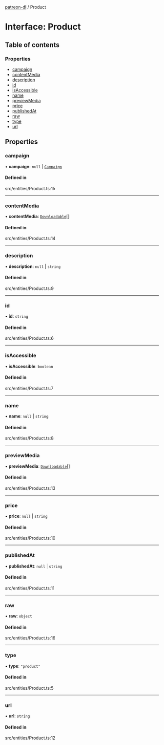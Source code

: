 [patreon-dl](../README.md) / Product

# Interface: Product

## Table of contents

### Properties

- [campaign](Product.md#campaign)
- [contentMedia](Product.md#contentmedia)
- [description](Product.md#description)
- [id](Product.md#id)
- [isAccessible](Product.md#isaccessible)
- [name](Product.md#name)
- [previewMedia](Product.md#previewmedia)
- [price](Product.md#price)
- [publishedAt](Product.md#publishedat)
- [raw](Product.md#raw)
- [type](Product.md#type)
- [url](Product.md#url)

## Properties

### campaign

• **campaign**: ``null`` \| [`Campaign`](Campaign.md)

#### Defined in

src/entities/Product.ts:15

___

### contentMedia

• **contentMedia**: [`Downloadable`](../README.md#downloadable)[]

#### Defined in

src/entities/Product.ts:14

___

### description

• **description**: ``null`` \| `string`

#### Defined in

src/entities/Product.ts:9

___

### id

• **id**: `string`

#### Defined in

src/entities/Product.ts:6

___

### isAccessible

• **isAccessible**: `boolean`

#### Defined in

src/entities/Product.ts:7

___

### name

• **name**: ``null`` \| `string`

#### Defined in

src/entities/Product.ts:8

___

### previewMedia

• **previewMedia**: [`Downloadable`](../README.md#downloadable)[]

#### Defined in

src/entities/Product.ts:13

___

### price

• **price**: ``null`` \| `string`

#### Defined in

src/entities/Product.ts:10

___

### publishedAt

• **publishedAt**: ``null`` \| `string`

#### Defined in

src/entities/Product.ts:11

___

### raw

• **raw**: `object`

#### Defined in

src/entities/Product.ts:16

___

### type

• **type**: ``"product"``

#### Defined in

src/entities/Product.ts:5

___

### url

• **url**: `string`

#### Defined in

src/entities/Product.ts:12
